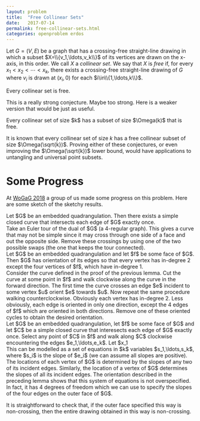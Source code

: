 ```yaml
---
layout: problem
title:  "Free Collinear Sets"
date:   2017-07-14
permalink: free-collinear-sets.html
categories: openproblem erdos
---
```

Let $G=(V,E)$ be a graph that has a crossing-free straight-line drawing in which a subset $X=\\{v_1,\ldots,v_k\\}$ of its vertices are drawn on the x-axis, in this order. We call $X$ a *collinear set*.  We say that $X$ is *free* if, for every $x_1<x_2<\cdots<x_k$, there exists a crossing-free straight-line drawing of $G$ where $v_i$ is drawn at $(x_i,0)$ for each $i\in\\{1,\ldots,k\\}$.

<div class="conjecture">
  Every collinear set is free.
</div>

This is a really strong conjecture.  Maybe too strong. Here is a weaker version that would be just as useful.

<div class="conjecture">
  Every collinear set of size $k$ has a subset of size $\Omega(k)$ that is free.
</div>

It is known that every collinear set of size $k$ has a free collinear subset of size $\Omega(\sqrt{k})$.  Proving either of these conjectures, or even improving the $\Omega(\sqrt{k})$ lower bound, would have applications to untangling and universal point subsets.

# Some Progress

At [WoGaG 2018](http://cglab.ca/~morin/misc/bb2018/) a group of us made some progress on this problem.  Here are some sketch of the sketchy results.

<div class="lemma">
  Let $G$ be an embedded quadrangulation. Then there exists a simple closed curve that intersects each edge of $G$ exactly once.
</div>

<div class="proof">
  Take an Euler tour of the dual of $G$ (a 4-regular graph).  This gives a curve that may not be simple since it may cross through one side of a face and out the opposite side. Remove these crossings by using one of the two possible swaps (the one that keeps the tour connected).
</div>

<div class="lemma">
  Let $G$ be an embedded quadrangulation and let $f$ be some face of $G$. Then $G$ has orientation of its edges so that every vertex has in-degree 2 except the four vertices of $f$, which have in-degree 1.
</div>

<div class="proof">
  Consider the curve defined in the proof of the previous lemma.  Cut the curve at some point in $f$ and walk clockwise along the curve in the forward direction.  The first time the curve crosses an edge $e$ incident to some vertex $u$ orient $e$ towards $u$.  Now repeat the same procedure walking counterclockwise.  Obviously each vertex has in-degree 2. Less obviously, each edge is oriented in only one direction, except the 4 edges of $f$ which are oriented in both directions.  Remove one of these oriented cycles to obtain the desired orientation.
</div>

<div class="lemma">
  Let $G$ be an embedded quadrangulation, let $f$ be some face of $G$ and let $C$ be a simple closed curve that interesects each edge of $G$ exactly once.  Select any point of $C$ in $f$ and walk along $C$ clockwise encountering the edges $e_1,\ldots,e_k$. Let $x_1<x_2<\cdots<x_k$ be a sequence of numbers. Then $G$ has a straight-line plane drawing in which, for each $i\in\\{1,\ldots,k\\}$, the edge $e_i$ intesects the $x$-axis at $x_i$.
</div>

<div class="proof">
  This can be modelled as a set of equations in $k$ variables $s_1,\ldots,s_k$, where $s_i$ is the slope of $e_i$ (we can assume all slopes are positive).  The locations of each vertex of $G$ is determined by the slopes of any two of its incident edges.  Similarly, the location of a vertex of $G$ determines the slopes of all its incident edges.  The orientation described in the preceding lemma shows that this system of equations is not overspecified. In fact, it has 4 degrees of freedom which we can use to specify the slopes of the four edges on the outer face of $G$.

  It is straightforward to check that, if the outer face specified this way is non-crossing, then the entire drawing obtained in this way is non-crossing.
</div>
